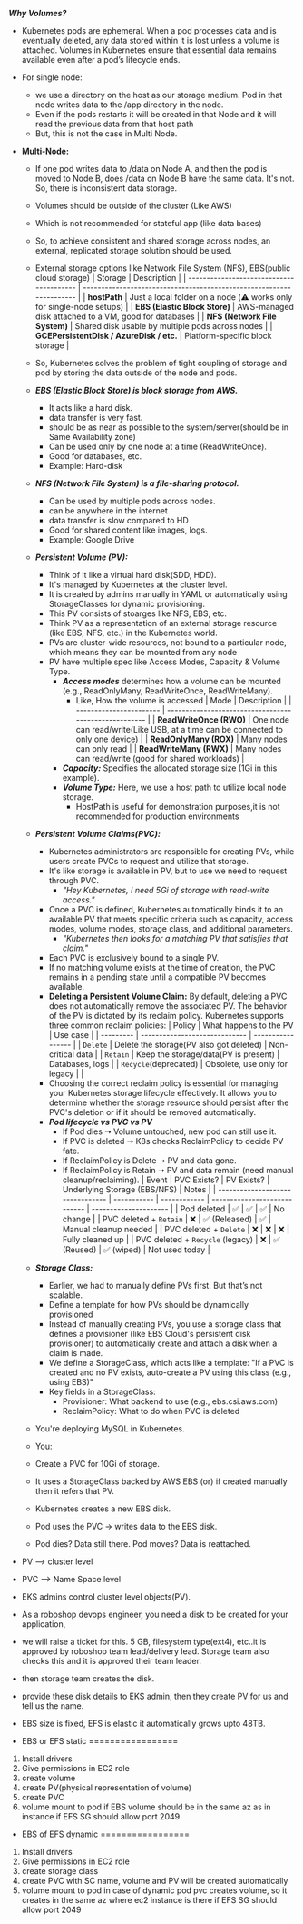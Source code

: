 **_Why Volumes?_**
+ Kubernetes pods are ephemeral. When a pod processes data and is eventually deleted, any data stored within it is lost unless a volume is attached. Volumes in Kubernetes ensure that essential data remains available even after a pod’s lifecycle ends.
+ For single node:
  + we use a directory on the host as our storage medium. Pod in that node writes data to the /app directory in the node.
  + Even if the pods restarts it will be created in that Node and it will read the previous data from that host path
  + But, this is not the case in Multi Node.
+ **Multi-Node:**
  + If one pod writes data to /data on Node A, and then the pod is moved to Node B, does /data on Node B have the same data. It's not. So, there is inconsistent data storage.
  + Volumes should be outside of the cluster (Like AWS)
  + Which is not recommended for stateful app (like data bases)
  + So, to achieve consistent and shared storage across nodes, an external, replicated storage solution should be used.
  + External storage options like Network File System (NFS), EBS(public cloud storage)
    | Storage                                  | Description                                                          |
    | ---------------------------------------- | -------------------------------------------------------------------- |
    | **hostPath**                             | Just a local folder on a node (⚠️ works only for single-node setups) |
    | **EBS (Elastic Block Store)**            | AWS-managed disk attached to a VM, good for databases                |
    | **NFS (Network File System)**            | Shared disk usable by multiple pods across nodes                     |
    | **GCEPersistentDisk / AzureDisk / etc.** | Platform-specific block storage                                      |
  + So, Kubernetes solves the problem of tight coupling of storage and pod by storing the data outside of the node and pods.
  + **_EBS (Elastic Block Store) is block storage from AWS._**
    + It acts like a hard disk.
    + data transfer is very fast.
    + should be as near as possible to the system/server(should be in Same Availability zone)
    + Can be used only by one node at a time (ReadWriteOnce).
    + Good for databases, etc.
    + Example: Hard-disk
  + **_NFS (Network File System) is a file-sharing protocol._**
    + Can be used by multiple pods across nodes.
    + can be anywhere in the internet
    + data transfer is slow compared to HD
    + Good for shared content like images, logs.
    + Example: Google Drive
  + **_Persistent Volume (PV):_**
    + Think of it like a virtual hard disk(SDD, HDD).
    + It's managed by Kubernetes at the cluster level.
    + It is created by admins manually in YAML or automatically using StorageClasses for dynamic provisioning.
    + This PV consists of stoarges like NFS, EBS, etc.
    + Think PV as a representation of an external storage resource (like EBS, NFS, etc.) in the Kubernetes world.
    + PVs are cluster-wide resources, not bound to a particular node, which means they can be mounted from any node
    + PV have multiple spec like Access Modes, Capacity & Volume Type.
      + **_Access modes_** determines how a volume can be mounted (e.g., ReadOnlyMany, ReadWriteOnce, ReadWriteMany).
        + Like, How the volume is accessed
          | Mode                    | Description                                           |
          | ----------------------- | ----------------------------------------------------- |
          | **ReadWriteOnce (RWO)** | One node can read/write(Like USB, at a time can be connected to only one device)                               |
          | **ReadOnlyMany (ROX)**  | Many nodes can only read                              |
          | **ReadWriteMany (RWX)** | Many nodes can read/write (good for shared workloads) |
      + **_Capacity:_** Specifies the allocated storage size (1Gi in this example).
      + **_Volume Type:_** Here, we use a host path to utilize local node storage.
        +  HostPath is useful for demonstration purposes,it is not recommended for production environments
       
  + **_Persistent Volume Claims(PVC):_**
    + Kubernetes administrators are responsible for creating PVs, while users create PVCs to request and utilize that storage.
    + It's like storage is available in PV, but to use we need to request through PVC.
      + _"Hey Kubernetes, I need 5Gi of storage with read-write access."_
    + Once a PVC is defined, Kubernetes automatically binds it to an available PV that meets specific criteria such as capacity, access modes, volume modes, storage class, and additional parameters.
      + _"Kubernetes then looks for a matching PV that satisfies that claim."_ 
    + Each PVC is exclusively bound to a single PV.
    + If no matching volume exists at the time of creation, the PVC remains in a pending state until a compatible PV becomes available.
    + **Deleting a Persistent Volume Claim:** By default, deleting a PVC does not automatically remove the associated PV. The behavior of the PV is dictated by its reclaim policy. Kubernetes supports three common reclaim policies:
        | Policy    | What happens to the PV        | Use case          |
        | --------- | ----------------------------- | ----------------- |
        | `Delete`  | Delete the storage(PV also got deleted)            | Non-critical data |
        | `Retain`  | Keep the storage/data(PV is present)         | Databases, logs   |
        | `Recycle`(deprecated) | Obsolete, use only for legacy |                   |
    + Choosing the correct reclaim policy is essential for managing your Kubernetes storage lifecycle effectively. It allows you to determine whether the storage resource should persist after the PVC's deletion or if it should be removed automatically.
    + **_Pod lifecycle vs PVC vs PV_**
      + If Pod dies ➝ Volume untouched, new pod can still use it.
      + If PVC is deleted ➝ K8s checks ReclaimPolicy to decide PV fate.
      + If ReclaimPolicy is Delete ➝ PV and data gone.
      + If ReclaimPolicy is Retain ➝ PV and data remain (need manual cleanup/reclaiming).
        | Event                            | PVC Exists? | PV Exists?   | Underlying Storage (EBS/NFS) | Notes                 |
        | -------------------------------- | ----------- | ------------ | ---------------------------- | --------------------- |
        | Pod deleted                      | ✅           | ✅            | ✅                            | No change             |
        | PVC deleted + `Retain`           | ❌           | ✅ (Released) | ✅                            | Manual cleanup needed |
        | PVC deleted + `Delete`           | ❌           | ❌            | ❌                            | Fully cleaned up      |
        | PVC deleted + `Recycle` (legacy) | ❌           | ✅ (Reused)   | ✅ (wiped)                    | Not used today        |
  + **_Storage Class:_**
    +  Earlier, we had to manually define PVs first. But that’s not scalable.
    +  Define a template for how PVs should be dynamically provisioned
    +  Instead of manually creating PVs, you use a storage class that defines a provisioner (like EBS Cloud's persistent disk provisioner) to automatically create and attach a disk when a claim is made.
    +  We define a StorageClass, which acts like a template: "If a PVC is created and no PV exists, auto-create a PV using this class (e.g., using EBS)"
      + Key fields in a StorageClass:
        + Provisioner: What backend to use (e.g., ebs.csi.aws.com)
        + ReclaimPolicy: What to do when PVC is deleted
  + You're deploying MySQL in Kubernetes.
  +   You:
  +   Create a PVC for 10Gi of storage.
  +   It uses a StorageClass backed by AWS EBS (or) if created manually then it refers that PV.
  +   Kubernetes creates a new EBS disk.
  +   Pod uses the PVC → writes data to the EBS disk.
  +   Pod dies? Data still there. Pod moves? Data is reattached.
 
+  PV --> cluster level
+  PVC --> Name Space level
+  EKS admins control cluster level objects(PV).
+  As a roboshop devops engineer, you need a disk to be created for your application,
+  we will raise a ticket for this. 5 GB, filesystem type(ext4), etc..it is approved by roboshop team lead/delivery lead. Storage team also checks this and it is approved their team leader.
+  then storage team creates the disk.
+  provide these disk details to EKS admin, then they create PV for us and tell us the name.
+  EBS size is fixed, EFS is elastic it automatically grows upto 48TB.
  
+  EBS or EFS static
=================
1. Install drivers
2. Give permissions in EC2 role
3. create volume
4. create PV(physical representation of volume)
5. create PVC
6. volume mount to pod
if EBS volume should be in the same az as in instance
if EFS SG should allow port 2049

+ EBS of EFS dynamic
=================
1. Install drivers
2. Give permissions in EC2 role
3. create storage class
4. create PVC with SC name, volume and PV will be created automatically
5. volume mount to pod
in case of dynamic pod pvc creates volume, so it creates in the same az where ec2 instance is there
if EFS SG should allow port 2049

   
 
       
      

 
